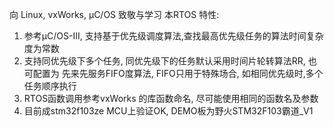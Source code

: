 向 Linux, vxWorks, µC/OS 致敬与学习
本RTOS 特性:
1.  参考µC/OS-III, 支持基于优先级调度算法,查找最高优先级任务的算法时间复杂度为常数
2.  支持同优先级下多个任务, 同优先级下的任务默认采用时间片轮转算法RR, 也可配置为
    先来先服务FIFO度算法, FIFO只用于特殊场合, 如相同优先级时,多个任务顺序执行
3.  RTOS函数调用参考vxWorks 的库函数命名, 尽可能使用相同的函数名及参数
4.  目前成stm32f103ze MCU上验证OK, DEMO板为野火STM32F103霸道_V1
